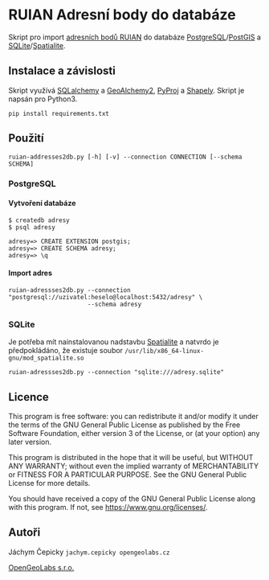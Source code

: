 # RUIAN Adresní body do databáze

Skript pro import [adresních bodů RUIAN](https://nahlizenidokn.cuzk.cz/stahniadresnimistaruian.aspx) do databáze [PostgreSQL](http://postgresql.org)/[PostGIS](http://postgis.org) a [SQLite](http://sqlite.org)/[Spatialite](https://www.gaia-gis.it/fossil/libspatialite/index).

## Instalace a závislosti

Skript využívá [SQLalchemy](https://www.sqlalchemy.org/) a
[GeoAlchemy2](https://geoalchemy-2.readthedocs.io/en/latest/),
[PyProj](https://pypi.org/project/pyproj/) a
[Shapely](https://pypi.org/project/Shapely/). Skript je napsán pro Python3.

```
pip install requirements.txt
```

## Použití

```
ruian-addresses2db.py [-h] [-v] --connection CONNECTION [--schema SCHEMA]
```

### PostgreSQL

#### Vytvoření databáze

```
$ createdb adresy
$ psql adresy

adresy=> CREATE EXTENSION postgis;
adresy=> CREATE SCHEMA adresy;
adresy=> \q
```

#### Import adres

```
ruian-adressses2db.py --connection "postgresql://uzivatel:heselo@localhost:5432/adresy" \
                      --schema adresy
```

### SQLite

Je potřeba mít nainstalovanou nadstavbu
[Spatialite](https://www.gaia-gis.it/fossil/libspatialite/index) a natvrdo je
předpokládáno, že existuje soubor `/usr/lib/x86_64-linux-gnu/mod_spatialite.so`

```
ruian-adressses2db.py --connection "sqlite:///adresy.sqlite"
```

## Licence

This program is free software: you can redistribute it and/or modify
it under the terms of the GNU General Public License as published by
the Free Software Foundation, either version 3 of the License, or
(at your option) any later version.

This program is distributed in the hope that it will be useful,
but WITHOUT ANY WARRANTY; without even the implied warranty of
MERCHANTABILITY or FITNESS FOR A PARTICULAR PURPOSE.  See the
GNU General Public License for more details.

You should have received a copy of the GNU General Public License
along with this program.  If not, see <https://www.gnu.org/licenses/>.

## Autoři

Jáchym Čepicky `jachym.cepicky opengeolabs.cz`

[OpenGeoLabs s.r.o.](http://opengeolabs.cz)
